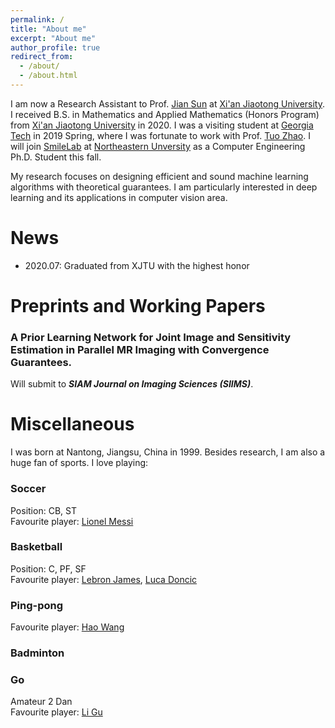 ```yaml
---
permalink: /
title: "About me"
excerpt: "About me"
author_profile: true
redirect_from: 
  - /about/
  - /about.html
---
```

I am now a Research Assistant to Prof. [Jian Sun](http://gr.xjtu.edu.cn/web/jiansun) at [Xi'an Jiaotong University](http://en.xjtu.edu.cn/index.htm). I received  B.S. in Mathematics and Applied Mathematics (Honors Program) from [Xi'an Jiaotong University](http://en.xjtu.edu.cn/index.htm) in 2020. I was a visiting student at [Georgia Tech](https://www.gatech.edu/) in 2019 Spring, where I was fortunate to work with Prof. [Tuo Zhao](https://www2.isye.gatech.edu/~tzhao80/). I will join [SmileLab](https://web.northeastern.edu/smilelab/) at [Northeastern Unversity](https://www.northeastern.edu/) as a Computer Engineering Ph.D. Student this fall.

My research focuses on designing efficient and sound machine learning algorithms with theoretical guarantees. I am particularly interested in deep learning and its applications in computer vision area.

# News
* 2020.07: Graduated from XJTU with the highest honor

# Preprints and Working Papers
### A Prior Learning Network for Joint Image and Sensitivity Estimation in Parallel MR Imaging with Convergence Guarantees.
Will submit to ***SIAM Journal on Imaging Sciences (SIIMS)***.

# Miscellaneous
I was born at Nantong, Jiangsu, China in 1999. Besides research, I am also a huge fan of sports. I love playing:
### Soccer
Position: CB, ST  
Favourite player: [Lionel Messi](https://en.wikipedia.org/wiki/Lionel_Messi)
### Basketball
Position: C, PF, SF  
Favourite player: [Lebron James](https://en.wikipedia.org/wiki/LeBron_James), [Luca Doncic](https://en.wikipedia.org/wiki/Luka_Don%C4%8Di%C4%87)
### Ping-pong
Favourite player: [Hao Wang](https://en.wikipedia.org/wiki/Wang_Hao_(table_tennis,_born_1983))
### Badminton
### Go
Amateur 2 Dan  
Favourite player: [Li Gu](https://en.wikipedia.org/wiki/Gu_Li_(Go_player))





